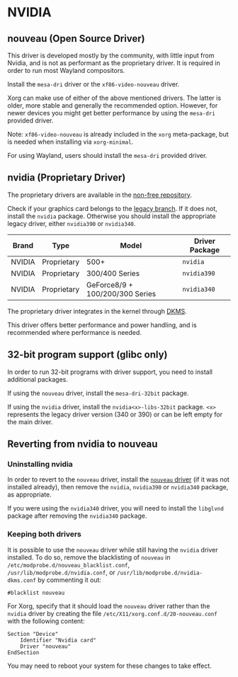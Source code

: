 # NVIDIA

## nouveau (Open Source Driver)

This driver is developed mostly by the community, with little input from Nvidia,
and is not as performant as the proprietary driver. It is required in order to
run most Wayland compositors.

Install the `mesa-dri` driver or the `xf86-video-nouveau` driver.

Xorg can make use of either of the above mentioned drivers. The latter is older,
more stable and generally the recommended option. However, for newer devices you
might get better performance by using the `mesa-dri` provided driver.

Note: `xf86-video-nouveau` is already included in the `xorg` meta-package, but
is needed when installing via `xorg-minimal`.

For using Wayland, users should install the `mesa-dri` provided driver.

## nvidia (Proprietary Driver)

The proprietary drivers are available in the [non-free
repository](../../../xbps/repositories/nonfree.md).

Check if your graphics card belongs to the [legacy
branch](https://www.nvidia.com/en-us/drivers/unix/legacy-gpu/). If it does not,
install the `nvidia` package. Otherwise you should install the appropriate
legacy driver, either `nvidia390` or `nvidia340`.

| Brand  | Type        | Model                           | Driver Package |
|--------|-------------|---------------------------------|----------------|
| NVIDIA | Proprietary | 500+                            | `nvidia`       |
| NVIDIA | Proprietary | 300/400 Series                  | `nvidia390`    |
| NVIDIA | Proprietary | GeForce8/9 + 100/200/300 Series | `nvidia340`    |

The proprietary driver integrates in the kernel through
[DKMS](../../kernel.md#dynamic-kernel-module-support-dkms).

This driver offers better performance and power handling, and is recommended
where performance is needed.

## 32-bit program support (glibc only)

In order to run 32-bit programs with driver support, you need to install
additional packages.

If using the `nouveau` driver, install the `mesa-dri-32bit` package.

If using the `nvidia` driver, install the `nvidia<x>-libs-32bit` package. `<x>`
represents the legacy driver version (340 or 390) or can be left empty for the
main driver.

## Reverting from nvidia to nouveau

### Uninstalling nvidia

In order to revert to the `nouveau` driver, install the [`nouveau`
driver](#nouveau-open-source-driver) (if it was not installed already), then
remove the `nvidia`, `nvidia390` or `nvidia340` package, as appropriate.

If you were using the `nvidia340` driver, you will need to install the
`libglvnd` package after removing the `nvidia340` package.

### Keeping both drivers

It is possible to use the `nouveau` driver while still having the `nvidia`
driver installed. To do so, remove the blacklisting of `nouveau` in
`/etc/modprobe.d/nouveau_blacklist.conf`, `/usr/lib/modprobe.d/nvidia.conf`, or
`/usr/lib/modprobe.d/nvidia-dkms.conf` by commenting it out:

```
#blacklist nouveau
```

For Xorg, specify that it should load the `nouveau` driver rather than the
`nvidia` driver by creating the file `/etc/X11/xorg.conf.d/20-nouveau.conf` with
the following content:

```
Section "Device"
    Identifier "Nvidia card"
    Driver "nouveau"
EndSection
```

You may need to reboot your system for these changes to take effect.
